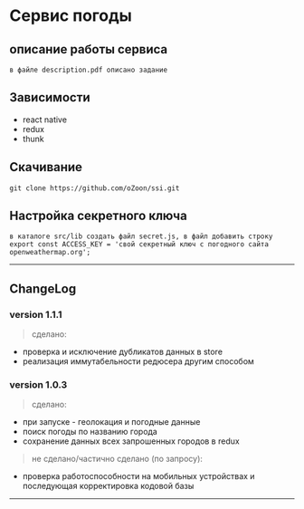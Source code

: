 # Cервис погоды


## описание работы сервиса
```
в файле description.pdf описано задание
```


## Зависимости

* react native
* redux
* thunk


## Скачивание

```
git clone https://github.com/oZoon/ssi.git
```


## Настройка секретного ключа

```
в каталоге src/lib создать файл secret.js, в файл добавить строку
export const ACCESS_KEY = 'свой секретный ключ с погодного сайта openweathermap.org';
```



---

## ChangeLog

### version 1.1.1

> сделано:
- проверка и исключение дубликатов данных в store
- реализация иммутабельности редюсера другим способом


### version 1.0.3

> сделано:
- при запуске - геолокация и погодные данные
- поиск погоды по названию города
- сохранение данных всех запрошенных городов в redux

> не сделано/частично сделано (по запросу):
- проверка работоспособности на мобильных устройствах и последующая корректировка кодовой базы

---
